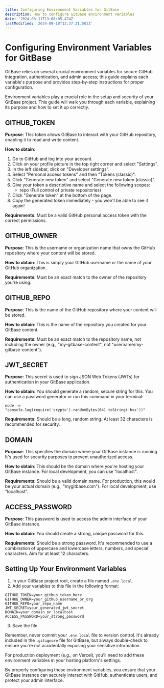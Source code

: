 ```yaml
---
title: Configuring Environment Variables for GitBase
description: How to configure GitBase environment variables
date: '2024-08-11T13:08:05.474Z'
lastModified: '2024-09-18T12:37:21.502Z'
---
```

# Configuring Environment Variables for GitBase

GitBase relies on several crucial environment variables for secure GitHub integration, authentication, and admin access; this guide explains each variable's purpose and provides step-by-step instructions for proper configuration.

Environment variables play a crucial role in the setup and security of your GitBase project. This guide will walk you through each variable, explaining its purpose and how to set it up correctly.

## GITHUB_TOKEN

**Purpose**: This token allows GitBase to interact with your GitHub repository, enabling it to read and write content.

**How to obtain**: 
1. Go to GitHub and log into your account.
2. Click on your profile picture in the top right corner and select "Settings".
3. In the left sidebar, click on "Developer settings".
4. Select "Personal access tokens" and then "Tokens (classic)".
5. Click "Generate new token" and select "Generate new token (classic)".
6. Give your token a descriptive name and select the following scopes:
   - repo (Full control of private repositories)
7. Click "Generate token" at the bottom of the page.
8. Copy the generated token immediately - you won't be able to see it again!

**Requirements**: Must be a valid GitHub personal access token with the correct permissions.

## GITHUB_OWNER

**Purpose**: This is the username or organization name that owns the GitHub repository where your content will be stored.

**How to obtain**: This is simply your GitHub username or the name of your GitHub organization.

**Requirements**: Must be an exact match to the owner of the repository you're using.

## GITHUB_REPO

**Purpose**: This is the name of the GitHub repository where your content will be stored.

**How to obtain**: This is the name of the repository you created for your GitBase content.

**Requirements**: Must be an exact match to the repository name, not including the owner (e.g., "my-gitbase-content", not "username/my-gitbase-content").

## JWT_SECRET

**Purpose**: This secret is used to sign JSON Web Tokens (JWTs) for authentication in your GitBase application.

**How to obtain**: You should generate a random, secure string for this. You can use a password generator or run this command in your terminal:
```
node -e "console.log(require('crypto').randomBytes(64).toString('hex'))"
```

**Requirements**: Should be a long, random string. At least 32 characters is recommended for security.

## DOMAIN

**Purpose**: This specifies the domain where your GitBase instance is running. It's used for security purposes to prevent unauthorized access.

**How to obtain**: This should be the domain where you're hosting your GitBase instance. For local development, you can use "localhost".

**Requirements**: Should be a valid domain name. For production, this would be your actual domain (e.g., "mygitbase.com"). For local development, use "localhost".

## ACCESS_PASSWORD

**Purpose**: This password is used to access the admin interface of your GitBase instance.

**How to obtain**: You should create a strong, unique password for this.

**Requirements**: Should be a strong password. It's recommended to use a combination of uppercase and lowercase letters, numbers, and special characters. Aim for at least 12 characters.

## Setting Up Your Environment Variables

1. In your GitBase project root, create a file named `.env.local`.
2. Add your variables to this file in the following format:

```
GITHUB_TOKEN=your_github_token_here
GITHUB_OWNER=your_github_username_or_org
GITHUB_REPO=your_repo_name
JWT_SECRET=your_generated_jwt_secret
DOMAIN=your_domain_or_localhost
ACCESS_PASSWORD=your_strong_password
```

3. Save the file.

Remember, never commit your `.env.local` file to version control. It's already included in the `.gitignore` file for GitBase, but always double-check to ensure you're not accidentally exposing your sensitive information.

For production deployment (e.g., on Vercel), you'll need to add these environment variables in your hosting platform's settings.

By properly configuring these environment variables, you ensure that your GitBase instance can securely interact with GitHub, authenticate users, and protect your admin interface.
